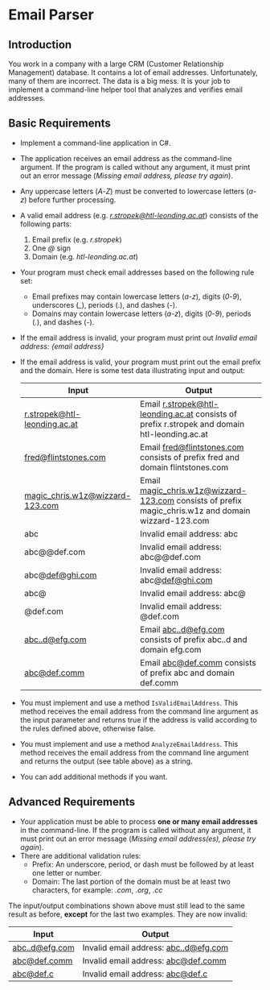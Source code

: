 # Email Parser

## Introduction

You work in a company with a large CRM (Customer Relationship Management) database. It contains a lot of email addresses. Unfortunately, many of them are incorrect. The data is a big mess. It is your job to implement a command-line helper tool that analyzes and verifies email addresses.

## Basic Requirements

* Implement a command-line application in C#.
* The application receives an email address as the command-line argument. If the program is called without any argument, it must print out an error message (*Missing email address, please try again*).
* Any uppercase letters (*A*-*Z*) must be converted to lowercase letters (*a*-*z*) before further processing.
* A valid email address (e.g. *r.stropek@htl-leonding.ac.at*) consists of the following parts:
  1. Email prefix (e.g. *r.stropek*)
  2. One *@* sign
  3. Domain (e.g. *htl-leonding.ac.at*)
* Your program must check email addresses based on the following rule set:
  * Email prefixes may contain lowercase letters (*a*-*z*), digits (*0*-*9*), underscores (*_*), periods (*.*), and dashes (*-*).
  * Domains may contain lowercase letters (*a*-*z*), digits (*0*-*9*), periods (*.*), and dashes (*-*).
* If the email address is invalid, your program must print out *Invalid email address: {email address}*
* If the email address is valid, your program must print out the email prefix and the domain. Here is some test data illustrating input and output:

    | Input                           | Output                                                                                              |
    | ------------------------------- | --------------------------------------------------------------------------------------------------- |
    | r.stropek@htl-leonding.ac.at    | Email r.stropek@htl-leonding.ac.at consists of prefix r.stropek and domain htl-leonding.ac.at       |
    | fred@flintstones.com            | Email fred@flintstones.com consists of prefix fred and domain flintstones.com                       |
    | magic_chris.w1z@wizzard-123.com | Email magic_chris.w1z@wizzard-123.com consists of prefix magic_chris.w1z and domain wizzard-123.com |
    | abc                             | Invalid email address: abc                                                                          |
    | abc@@def.com                    | Invalid email address: abc@@def.com                                                                 |
    | abc@def@ghi.com                 | Invalid email address: abc@def@ghi.com                                                              |
    | abc@                            | Invalid email address: abc@                                                                         |
    | @def.com                        | Invalid email address: @def.com                                                                     |
    | abc..d@efg.com                  | Email abc..d@efg.com consists of prefix abc..d and domain efg.com                                   |
    | abc@def.comm                    | Email abc@def.comm consists of prefix abc and domain def.comm                                       |

* You must implement and use a method `IsValidEmailAddress`. This method receives the email address from the command line argument as the input parameter and returns true if the address is valid according to the rules defined above, otherwise false.
* You must implement and use a method `AnalyzeEmailAddress`. This method receives the email address from the command line argument and returns the output (see table above) as a string.
* You can add additional methods if you want.

## Advanced Requirements

* Your application must be able to process **one or many email addresses** in the command-line. If the program is called without any argument, it must print out an error message (*Missing email address(es), please try again*).
* There are additional validation rules:
  * Prefix: An underscore, period, or dash must be followed by at least one letter or number.
  * Domain: The last portion of the domain must be at least two characters, for example: *.com*, *.org*, *.cc*

The input/output combinations shown above must still lead to the same result as before, **except** for the last two examples. They are now invalid:

| Input          | Output                                |
| -------------- | ------------------------------------- |
| abc..d@efg.com | Invalid email address: abc..d@efg.com |
| abc@def.comm   | Invalid email address: abc@def.comm   |
| abc@def.c      | Invalid email address: abc@def.c      |
